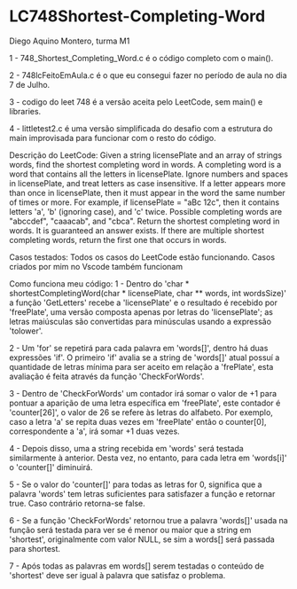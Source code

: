 # LC748Shortest-Completing-Word

Diego Aquino Montero, turma M1

1 - 748_Shortest_Completing_Word.c é o código completo com o main().

2 - 748lcFeitoEmAula.c é o que eu consegui fazer no período de aula no dia 7 de Julho.

3 - codigo do leet 748 é a versão aceita pelo LeetCode, sem main() e libraries.

4 - littletest2.c é uma versão simplificada do desafio com a estrutura do main improvisada para funcionar com o resto do código.


Descrição do LeetCode:
Given a string licensePlate and an array of strings words, find the shortest completing word in words.
A completing word is a word that contains all the letters in licensePlate. Ignore numbers and spaces in licensePlate, and treat letters as case insensitive. If a letter appears more than once in licensePlate, then it must appear in the word the same number of times or more.
For example, if licensePlate = "aBc 12c", then it contains letters 'a', 'b' (ignoring case), and 'c' twice. Possible completing words are "abccdef", "caaacab", and "cbca".
Return the shortest completing word in words. It is guaranteed an answer exists. If there are multiple shortest completing words, return the first one that occurs in words.

Casos testados:
Todos os casos do LeetCode estão funcionando.
Casos criados por mim no Vscode também funcionam

Como funciona meu código:
1 - Dentro do 'char * shortestCompletingWord(char * licensePlate, char ** words, int wordsSize)' a função 'GetLetters' recebe a 'licensePlate' e o resultado é recebido por 'freePlate', uma versão composta apenas por letras do 'licensePlate'; as letras maiúsculas são convertidas para minúsculas usando a expressão 'tolower'.

2 - Um 'for' se repetirá para cada palavra em 'words[]', dentro há duas expressões 'if'. O primeiro 'if' avalia se a string de 'words[]' atual possuí a quantidade de letras mínima para ser aceito em relação a 'frePlate', esta avaliação é feita através da função 'CheckForWords'.

3 - Dentro de 'CheckForWords' um contador irá somar o valor de +1 para pontuar a aparição de uma letra específica em 'freePlate', este contador é 'counter[26]', o valor de 26 se refere às letras do alfabeto. Por exemplo, caso a letra 'a' se repita duas vezes em 'freePlate' então o counter[0], correspondente a 'a', irá somar +1 duas vezes.

4 - Depois disso, uma a string recebida em 'words' será testada similarmente à anterior. Desta vez, no entanto, para cada letra em 'words[i]' o 'counter[]' diminuirá.

5 - Se o valor do 'counter[]' para todas as letras for 0, significa que a palavra 'words' tem letras suficientes para satisfazer a função e retornar true. Caso contrário retorna-se false.

6 - Se a função 'CheckForWords' retornou true a palavra 'words[]' usada na função será testada para ver se é menor ou maior que a string em 'shortest', originalmente com valor NULL, se sim a words[] será passada para shortest.

7 - Após todas as palavras em words[] serem testadas o conteúdo de 'shortest' deve ser igual à palavra que satisfaz o problema.

